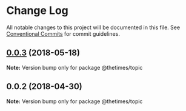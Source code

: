 # Change Log

All notable changes to this project will be documented in this file.
See [Conventional Commits](https://conventionalcommits.org) for commit guidelines.

<a name="0.0.3"></a>
## [0.0.3](https://github.com/newsuk/times-xnative/compare/@thetimes/topic@0.0.2...@thetimes/topic@0.0.3) (2018-05-18)




**Note:** Version bump only for package @thetimes/topic

<a name="0.0.2"></a>
## 0.0.2 (2018-04-30)




**Note:** Version bump only for package @thetimes/topic
